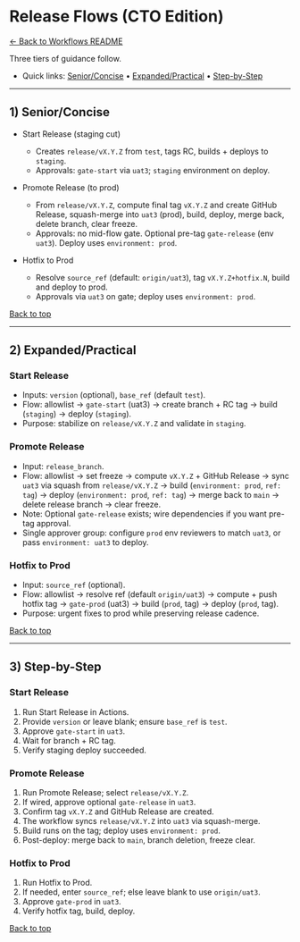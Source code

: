 # Release Flows (CTO Edition)

[← Back to Workflows README](README.md)

<a id="top"></a>

Three tiers of guidance follow.

- Quick links: [Senior/Concise](#senior) • [Expanded/Practical](#expanded) • [Step-by-Step](#step-by-step)

---

<a id="senior"></a>
## 1) Senior/Concise

- Start Release (staging cut)
  - Creates `release/vX.Y.Z` from `test`, tags RC, builds + deploys to `staging`.
  - Approvals: `gate-start` via `uat3`; `staging` environment on deploy.

- Promote Release (to prod)
  - From `release/vX.Y.Z`, compute final tag `vX.Y.Z` and create GitHub Release, squash-merge into `uat3` (prod), build, deploy, merge back, delete branch, clear freeze.
  - Approvals: no mid-flow gate. Optional pre-tag `gate-release` (env `uat3`). Deploy uses `environment: prod`.

- Hotfix to Prod
  - Resolve `source_ref` (default: `origin/uat3`), tag `vX.Y.Z+hotfix.N`, build and deploy to prod.
  - Approvals via `uat3` on gate; deploy uses `environment: prod`.

[Back to top](#top)

---

<a id="expanded"></a>
## 2) Expanded/Practical

### Start Release
- Inputs: `version` (optional), `base_ref` (default `test`).
- Flow: allowlist → `gate-start` (uat3) → create branch + RC tag → build (`staging`) → deploy (`staging`).
- Purpose: stabilize on `release/vX.Y.Z` and validate in `staging`.

### Promote Release
- Input: `release_branch`.
- Flow: allowlist → set freeze → compute `vX.Y.Z` + GitHub Release → sync `uat3` via squash from `release/vX.Y.Z` → build (`environment: prod`, `ref: tag`) → deploy (`environment: prod`, `ref: tag`) → merge back to `main` → delete release branch → clear freeze.
- Note: Optional `gate-release` exists; wire dependencies if you want pre-tag approval.
- Single approver group: configure `prod` env reviewers to match `uat3`, or pass `environment: uat3` to deploy.

### Hotfix to Prod
- Input: `source_ref` (optional).
- Flow: allowlist → resolve ref (default `origin/uat3`) → compute + push hotfix tag → `gate-prod` (uat3) → build (`prod`, tag) → deploy (`prod`, tag).
- Purpose: urgent fixes to prod while preserving release cadence.

[Back to top](#top)

---

<a id="step-by-step"></a>
## 3) Step-by-Step

### Start Release
1. Run Start Release in Actions.
2. Provide `version` or leave blank; ensure `base_ref` is `test`.
3. Approve `gate-start` in `uat3`.
4. Wait for branch + RC tag.
5. Verify staging deploy succeeded.

### Promote Release
1. Run Promote Release; select `release/vX.Y.Z`.
2. If wired, approve optional `gate-release` in `uat3`.
3. Confirm tag `vX.Y.Z` and GitHub Release are created.
4. The workflow syncs `release/vX.Y.Z` into `uat3` via squash-merge.
5. Build runs on the tag; deploy uses `environment: prod`.
6. Post-deploy: merge back to `main`, branch deletion, freeze clear.

### Hotfix to Prod
1. Run Hotfix to Prod.
2. If needed, enter `source_ref`; else leave blank to use `origin/uat3`.
3. Approve `gate-prod` in `uat3`.
4. Verify hotfix tag, build, deploy.

[Back to top](#top)
